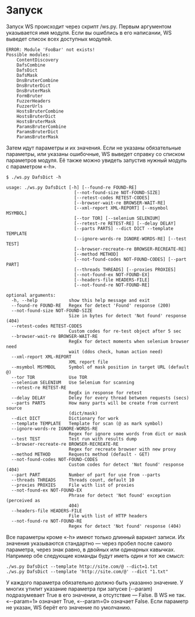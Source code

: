 # Запуск

Запуск WS происходит через скрипт /ws.py. Первым аргументом указывается имя модуля. Если вы ошиблись в его написании, WS выведет список всех доступных модулей.

```text
ERROR: Module 'FooBar' not exists!
Possible modules:
    ContentDiscovery
    DafsCombine
    DafsDict
    DafsMask
    DnsBruterCombine
    DnsBruterDict
    DnsBruterMask
    FormBruter
    FuzzerHeaders
    FuzzerUrls
    HostsBruterCombine
    HostsBruterDict
    HostsBruterMask
    ParamsBruterCombine
    ParamsBruterDict
    ParamsBruterMask
```

Затем идут параметры и их значения. Если не указаны обязательные параметры, или указаны ошибочные, WS выведет справку со списком параметров модуля. Её также можно увидеть запустив нужный модуль с параметром «-h».

```text
$ ./ws.py DafsDict -h

usage: ./ws.py DafsDict [-h] [--found-re FOUND-RE]
                          [--not-found-size NOT-FOUND-SIZE]
                          [--retest-codes RETEST-CODES]
                          [--browser-wait-re BROWSER-WAIT-RE]
                          [--xml-report XML-REPORT] [--msymbol MSYMBOL]
                          [--tor TOR] [--selenium SELENIUM]
                          [--retest-re RETEST-RE] [--delay DELAY]
                          [--parts PARTS] --dict DICT --template TEMPLATE
                          [--ignore-words-re IGNORE-WORDS-RE] [--test TEST]
                          [--browser-recreate-re BROWSER-RECREATE-RE]
                          [--method METHOD]
                          [--not-found-codes NOT-FOUND-CODES] [--part PART]
                          [--threads THREADS] [--proxies PROXIES]
                          [--not-found-ex NOT-FOUND-EX]
                          [--headers-file HEADERS-FILE]
                          [--not-found-re NOT-FOUND-RE]

optional arguments:
  -h, --help            show this help message and exit
  --found-re FOUND-RE   Regex for detect 'Found' response (200)
  --not-found-size NOT-FOUND-SIZE
                        Size in bytes for detect 'Not found' response (404)
  --retest-codes RETEST-CODES
                        Custom codes for re-test object after 5 sec
  --browser-wait-re BROWSER-WAIT-RE
                        RegEx for detect moments when selenium browser need
                        wait (ddos check, human action need)
  --xml-report XML-REPORT
                        XML report file
  --msymbol MSYMBOL     Symbol of mask position in target URL (default @)
  --tor TOR             Use TOR
  --selenium SELENIUM   Use Selenium for scanning
  --retest-re RETEST-RE
                        RegEx in response for retest
  --delay DELAY         Deley for every thread between requests (secs)
  --parts PARTS         How many parts will be create from current source
                        (dict/mask)
  --dict DICT           Dictionary for work
  --template TEMPLATE   Template for scan (@ as mark symbol)
  --ignore-words-re IGNORE-WORDS-RE
                        Regex for ignore some words from dict or mask
  --test TEST           Test run with results dump
  --browser-recreate-re BROWSER-RECREATE-RE
                        Regex for recreate browser with new proxy
  --method METHOD       Requests method (default - GET)
  --not-found-codes NOT-FOUND-CODES
                        Custom codes for detect 'Not found' response (404)
  --part PART           Number of part for use from --parts
  --threads THREADS     Threads count, default 10
  --proxies PROXIES     File with list of proxies
  --not-found-ex NOT-FOUND-EX
                        Phrase for detect 'Not found' exception (perceived as
                        404)
  --headers-file HEADERS-FILE
                        File with list of HTTP headers
  --not-found-re NOT-FOUND-RE
                        Regex for detect 'Not found' response (404)
```

Все параметры кроме «-h» имеют только длинный вариант записи. Их значения указываются стандартно — через пробел после самого параметра, через знак равно, в двойных или одинарных кавычках. Например обе следующие команды будут иметь один и тот же смысл:

```text
./ws.py DafsDict --template http://site.com/@ --dict=1.txt
./ws.py DafsDict --template 'http://site.com/@' --dict "1.txt"
```

У каждого параметра обязательно должно быть указанно значение. У многих утилит указание параметра при запуске \(--param\) подразумевает True в его значении, а отсутствие — False. В WS не так. «--param=1» означает True, «--param=0» означает False. Если параметр не указан, WS берёт его значение по умолчанию.

